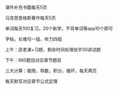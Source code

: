 课外补充书籍每天5页

马克思恩格斯著作每天5页

单词每天100复习，20个新学，不背单词等app10个即可

字帖，长难句一组，听力四组

上午：武老课+习题，剩余时间处理张宇30讲试题

下午：660题目对应章节题目






三大计算：极限，导数，积分，循环，每天两页

每天默写对应章节公式定理